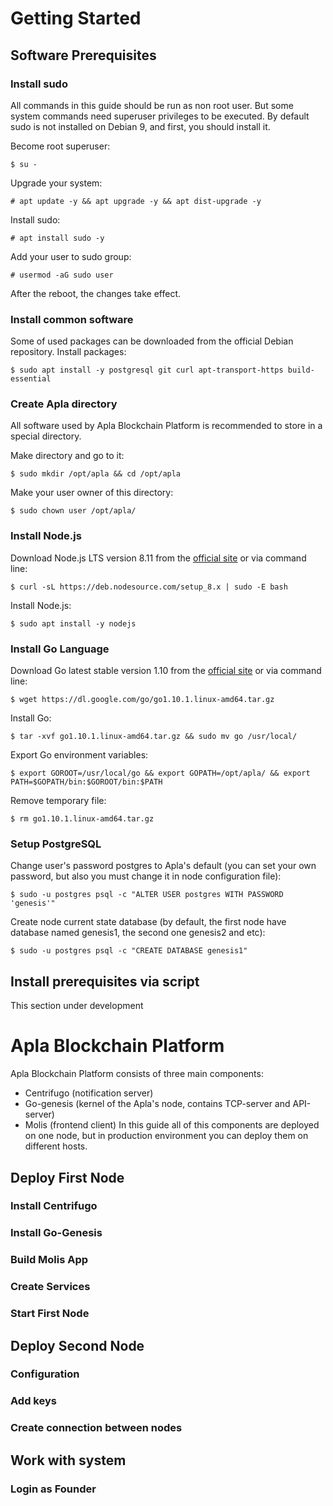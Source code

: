 # Getting Started
## Software Prerequisites
### Install sudo
All commands in this guide should be run as non root user. But some system commands need superuser privileges to be executed.
By default sudo is not installed on Debian 9, and first, you should install it.

Become root superuser:
```
$ su - 
```
Upgrade your system:
```
# apt update -y && apt upgrade -y && apt dist-upgrade -y
```
Install sudo:
```
# apt install sudo -y
```
Add your user to sudo group:
```
# usermod -aG sudo user
```
After the reboot, the changes take effect.

### Install common software
Some of used packages can be downloaded from the official Debian repository.
Install packages:
```
$ sudo apt install -y postgresql git curl apt-transport-https build-essential
```

### Create Apla directory
All software used by Apla Blockchain Platform is recommended to store in a special directory.

Make directory and go to it:
```
$ sudo mkdir /opt/apla && cd /opt/apla
```
Make your user owner of this directory:
```
$ sudo chown user /opt/apla/
```
### Install Node.js
Download Node.js LTS version 8.11 from the [official site](https://nodejs.org/en/download/) or via command line:
```
$ curl -sL https://deb.nodesource.com/setup_8.x | sudo -E bash
```
Install Node.js:
```
$ sudo apt install -y nodejs
```
### Install Go Language
Download Go latest stable version 1.10 from the [official site](https://golang.org/dl/) or via command line:
```
$ wget https://dl.google.com/go/go1.10.1.linux-amd64.tar.gz
```
Install Go:
```
$ tar -xvf go1.10.1.linux-amd64.tar.gz && sudo mv go /usr/local/
```
Export Go environment variables:
```
$ export GOROOT=/usr/local/go && export GOPATH=/opt/apla/ && export PATH=$GOPATH/bin:$GOROOT/bin:$PATH
```
Remove temporary file:
```
$ rm go1.10.1.linux-amd64.tar.gz
```
### Setup PostgreSQL
Change user's password postgres to Apla's default (you can set your own password, but also you must change it in node configuration file):
```
$ sudo -u postgres psql -c "ALTER USER postgres WITH PASSWORD 'genesis'"
```
Create node current state database (by default, the first node have database named genesis1, the second one genesis2 and etc):
```
$ sudo -u postgres psql -c "CREATE DATABASE genesis1"
```
## Install prerequisites via script
This section under development

# Apla Blockchain Platform
Apla Blockchain Platform consists of three main components:
- Centrifugo (notification server)
- Go-genesis (kernel of the Apla's node, contains TCP-server and API-server)
- Molis (frontend client)
In this guide all of this components are deployed on one node, but in production environment you can deploy them on different hosts.
## Deploy First Node
### Install Centrifugo
### Install Go-Genesis
### Build Molis App
### Create Services
### Start First Node
## Deploy Second Node
### Configuration
### Add keys
### Create connection between nodes
## Work with system
### Login as Founder
